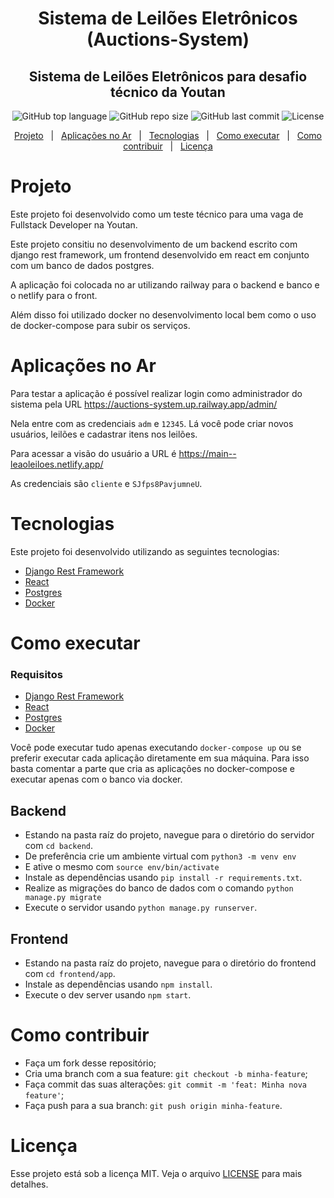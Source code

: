 <h1 align="center">
Sistema de Leilões Eletrônicos (Auctions-System)
</h1>

<h2 align="center">
  Sistema de Leilões Eletrônicos para desafio técnico da Youtan
</h2>

<p align="center">
  <img alt="GitHub top language" src="https://img.shields.io/github/languages/top/JedersonLuz/auctions-system">
  <img alt="GitHub repo size" src="https://img.shields.io/github/repo-size/JedersonLuz/auctions-system">
  <img alt="GitHub last commit" src="https://img.shields.io/github/last-commit/JedersonLuz/auctions-system">
  <img alt="License" src="https://img.shields.io/github/license/JedersonLuz/auctions-system">
</p>

<p align="center">
  <a href="#projeto">Projeto</a>
  &nbsp;&nbsp;|&nbsp;&nbsp;
  <a href="#aplicações-no-ar">Aplicações no Ar</a>
  &nbsp;&nbsp;|&nbsp;&nbsp;
  <a href="#tecnologias">Tecnologias</a>
  &nbsp;&nbsp;|&nbsp;&nbsp;
  <a href="#como-executar">Como executar</a>
  &nbsp;&nbsp;|&nbsp;&nbsp;
  <a href="#como-contribuir">Como contribuir</a>
  &nbsp;&nbsp;|&nbsp;&nbsp;
  <a href="#licença">Licença</a>
</p>

# Projeto

Este projeto foi desenvolvido como um teste técnico para uma vaga de Fullstack Developer na Youtan.

Este projeto consitiu no desenvolvimento de um backend escrito com django rest framework, 
um frontend desenvolvido em react em conjunto com um banco de dados postgres.

A aplicação foi colocada no ar utilizando railway para o backend e banco e o netlify para o front.

Além disso foi utilizado docker no desenvolvimento local bem como o uso de docker-compose para subir os serviços.

# Aplicações no Ar

Para testar a aplicação é possível realizar login como administrador do sistema pela URL https://auctions-system.up.railway.app/admin/

Nela entre com as credenciais `adm` e `12345`. Lá você pode criar novos usuários, leilões e cadastrar itens nos leilões.

Para acessar a visão do usuário a URL é https://main--leaoleiloes.netlify.app/

As credenciais são `cliente` e `SJfps8PavjumneU`.

# Tecnologias

Este projeto foi desenvolvido utilizando as seguintes tecnologias:

- [Django Rest Framework](https://www.django-rest-framework.org/)
- [React](https://reactjs.org)
- [Postgres](https://www.postgresql.org/)
- [Docker](https://www.docker.com/)

# Como executar

### Requisitos

- [Django Rest Framework](https://www.django-rest-framework.org/)
- [React](https://reactjs.org)
- [Postgres](https://www.postgresql.org/)
- [Docker](https://www.docker.com/)

Você pode executar tudo apenas executando `docker-compose up` ou se preferir executar cada aplicação diretamente em sua máquina.
Para isso basta comentar a parte que cria as aplicações no docker-compose e executar apenas com o banco via docker.

## Backend

- Estando na pasta raíz do projeto, navegue para o diretório do servidor com `cd backend`.
- De preferência crie um ambiente virtual com `python3 -m venv env`
- E ative o mesmo com `source env/bin/activate`
- Instale as dependências usando `pip install -r requirements.txt`.
- Realize as migrações do banco de dados com o comando `python manage.py migrate`
- Execute o servidor usando `python manage.py runserver`.

## Frontend

- Estando na pasta raíz do projeto, navegue para o diretório do frontend com `cd frontend/app`.
- Instale as dependências usando `npm install`.
- Execute o dev server usando `npm start`.

# Como contribuir

- Faça um fork desse repositório;
- Cria uma branch com a sua feature: `git checkout -b minha-feature`;
- Faça commit das suas alterações: `git commit -m 'feat: Minha nova feature'`;
- Faça push para a sua branch: `git push origin minha-feature`.

# Licença

Esse projeto está sob a licença MIT. Veja o arquivo [LICENSE](LICENSE) para mais detalhes.
